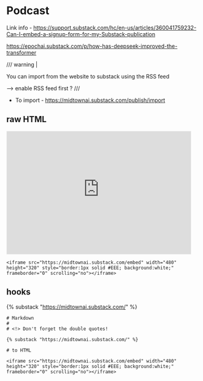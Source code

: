 # Podcast


Link info - https://support.substack.com/hc/en-us/articles/360041759232-Can-I-embed-a-signup-form-for-my-Substack-publication

 https://epochai.substack.com/p/how-has-deepseek-improved-the-transformer


/// warning |

You can import from the website to substack using the RSS feed

--> enable RSS feed first ?
///

 * To import - https://midtownai.substack.com/publish/import

## raw HTML

<iframe src="https://midtownai.substack.com/embed" width="480" height="320" style="border:1px solid #EEE; background:white;" frameborder="0" scrolling="no"></iframe>

```
<iframe src="https://midtownai.substack.com/embed" width="480" height="320" style="border:1px solid #EEE; background:white;" frameborder="0" scrolling="no"></iframe>
```


## hooks

 {% substack "https://midtownai.substack.com/" %}

```
# Markdown
#
# <!> Don't forget the double quotes!

{% substack "https://midtownai.substack.com/" %}

# to HTML

<iframe src="https://midtownai.substack.com/embed" width="480" height="320" style="border:1px solid #EEE; background:white;" frameborder="0" scrolling="no"></iframe>
```

